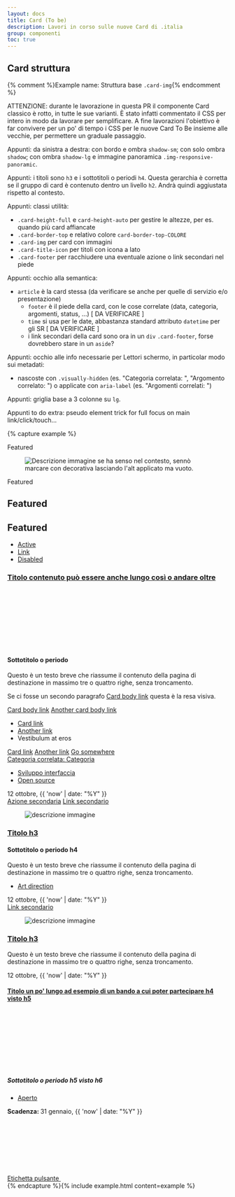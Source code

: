 ```yaml
---
layout: docs
title: Card (To be)
description: Lavori in corso sulle nuove Card di .italia
group: componenti
toc: true
---
```


## Card struttura

{% comment %}Example name: Struttura base `.card-img`{% endcomment %}

ATTENZIONE: durante le lavorazione in questa PR il componente Card classico è rotto, in tutte le sue varianti. È stato infatti commentato il CSS per intero in modo da lavorare per semplificare. A fine lavorazioni l'obiettivo è far convivere per un po' di tempo i CSS per le nuove Card To Be insieme alle vecchie, per permettere un graduale passaggio. 

Appunti: da sinistra a destra: con bordo e ombra `shadow-sm`; con solo ombra `shadow`; con ombra `shadow-lg` e immagine panoramica `.img-responsive-panoramic`. 

Appunti: i titoli sono `h3` e i sottotitoli o periodi `h4`. Questa gerarchia è corretta se il gruppo di card è contenuto dentro un livello `h2`. Andrà quindi aggiustata rispetto al contesto.

Appunti: classi utilità: 
- `.card-height-full` e `card-height-auto` per gestire le altezze, per es. quando più card affiancate
- `.card-border-top` e relativo colore `card-border-top-COLORE`
- `.card-img` per card con immagini
- `.card-title-icon` per titoli con icona a lato
- `.card-footer` per racchiudere una eventuale azione o link secondari nel piede 

Appunti: occhio alla semantica: 
- `article` è la card stessa (da verificare se anche per quelle di servizio e/o presentazione) 
  - `footer` è il piede della card, con le cose correlate (data, categoria, argomenti, status, ...) [ DA VERIFICARE ]
  - `time` si usa per le date, abbastanza standard attributo `datetime` per gli SR [ DA VERIFICARE ]
  - i link secondari della card sono ora in un `div` `.card-footer`, forse dovrebbero stare in un `aside`?

Appunti: occhio alle info necessarie per Lettori schermo, in particolar modo sui metadati: 
- nascoste con `.visually-hidden` (es. "Categoria correlata: ", "Argomento correlato: ") o applicate con `aria-label` (es. "Argomenti correlati: ")

Appunti: griglia base a 3 colonne su `lg`.

Appunti to do extra: pseudo element trick for full focus on main link/click/touch... 

{% capture example %}

<div class="row card-to-be">
  <div class="col-12 col-md-6 mb-3 mb-md-4 col-lg-4">
    <!--start card-->
    <article class="card card-img card-height-full card-border-top card-border-top-test rounded shadow-sm border">
      <div class="card-header">
        Featured
      </div>
      <div class="img-responsive-wrapper">
        <div class="img-responsive Zimg-responsive-panoramic">
          <figure class="img-wrapper">
            <img src="https://placehold.co/357x190/0066cc/FFFFFF/?text=IMMAGINE%20DI%20ESEMPIO" title="titolo immagine" alt="Descrizione immagine se ha senso nel contesto, sennò marcare con decorativa lasciando l'alt applicato ma vuoto.">
          </figure>
        </div>
      </div>
      <div class="card-header">
        Featured
      </div>
      <h2 class="card-header h6">
        Featured
      </h2>
      <h2 class="card-header">
        Featured
      </h2>
      <div class="card-header border-bottom-0">
      <ul class="nav nav-tabs nav-tabs-cards card-header-tabs">
        <li class="nav-item">
          <a class="nav-link active" href="#">Active</a>
        </li>
        <li class="nav-item">
          <a class="nav-link" href="#">Link</a>
        </li>
        <li class="nav-item">
          <a class="nav-link disabled" href="#">Disabled</a>
        </li>
      </ul>
      </div>
      <div class="card-body">
        <h3 class="card-title card-title-icon h3 no_toc">
          <a href="#">Titolo contenuto può essere anche lungo così o andare oltre</a>
          <div><svg class="icon icon-primary" aria-hidden="true"><use href="{{ site.baseurl }}/dist/svg/sprites.svg#it-file"></use></svg></div>
        </h3>
        <h4 class="card-subtitle h4 no_toc">Sottotitolo o periodo</h4>
        <p class="card-text">Questo è un testo breve che riassume il contenuto della pagina di destinazione in massimo tre o quattro righe, senza troncamento.</p>
        <p class="card-text">Se ci fosse un secondo paragrafo <a href="#" class="card-link">Card body link</a> questa è la resa visiva.</p>
        <a href="#" class="card-link">Card body link</a>
        <a href="#" class="card-link">Another card body link</a>
        </div>
        <ul class="list-group list-group-flush">
          <li class="list-group-item"><a href="#" class="card-link">Card link</a></li>
          <li class="list-group-item"><a href="#" class="card-link">Another link</a></li>
          <li class="list-group-item">Vestibulum at eros</li>
        </ul>
        <div class="card-body">
          <a href="#" class="card-link">Card link</a>
          <a href="#" class="card-link">Another link</a>
          <a href="#" class="btn btn-primary">Go somewhere</a>
        <footer>
          <div class="card-related">
            <a href="#" class="card-category card-link"><span class="visually-hidden">Categoria correlata: </span>Categoria</a>
            <ul class="card-chips chips-list" aria-label="Argomenti correlati: ">
              <li class="list-item"><a class="chip chip-simple chip-sm" href="#">
                <span class="chip-label">Sviluppo interfaccia</span>
              </a></li>
              <li class="list-item"><a class="chip chip-simple chip-sm" href="#">
                <span class="chip-label">Open source</span>
              </a></li>
            </ul>
          </div>
          <time class="card-date" datetime="10/12/{{ 'now' | date: "%Y" }}">12 ottobre, {{ 'now' | date: "%Y" }}</time>
        </footer>
      </div>
      <div class="card-footer">
        <a href="#" class="btn btn-outline-primary">Azione secondaria</a>
        <a href="#" class="card-link">Link secondario</a>
      </div>
    </article>
    <!--end card-->
  </div>
  <div class="col-12 col-md-6 mb-3 mb-md-4 col-lg-4">
    <!--start card-->
    <article class="card card-img card-height-full rounded shadow">
      <div class="img-responsive-wrapper">
        <div class="img-responsive Zimg-responsive-panoramic">
          <figure class="img-wrapper">
            <img src="https://placehold.co/357x190/0066cc/FFFFFF/?text=IMMAGINE%20DI%20ESEMPIO" title="titolo immagine" alt="descrizione immagine">
          </figure>
        </div>
      </div>
      <div class="card-body">
        <h3 class="card-title h3 no_toc">
          <a href="#">Titolo h3</a>
        </h3>
        <h4 class="card-subtitle h4 no_toc">Sottotitolo o periodo h4</h4>
        <p class="card-text">Questo è un testo breve che riassume il contenuto della pagina di destinazione in massimo tre o quattro righe, senza troncamento.</p>
        <footer>
          <div class="card-related">
            <ul class="card-chips chips-list" aria-label="Argomenti correlati: ">
              <li class="list-item"><a class="chip chip-simple chip-sm" href="#">
                <span class="chip-label">Art direction</span>
              </a></li>
            </ul>
          </div>
          <time class="card-date" datetime="10/12/{{ 'now' | date: "%Y" }}">12 ottobre, {{ 'now' | date: "%Y" }}</time>
        </footer>
      </div>
      <div class="card-footer">
        <a href="#" class="card-link">Link secondario</a>
      </div>
    </article>
    <!--end card-->
  </div>
  <div class="col-12 col-md-6 mb-3 mb-md-4 col-lg-4">
    <!--start card-->
    <article class="card card-img rounded shadow-lg mb-3">
      <div class="img-responsive-wrapper">
        <div class="img-responsive img-responsive-panoramic">
          <figure class="img-wrapper">
            <img src="https://placehold.co/357x190/0066cc/FFFFFF/?text=IMMAGINE%20DI%20ESEMPIO" title="titolo immagine" alt="descrizione immagine">
          </figure>
        </div>
      </div>
      <div class="card-body">
        <h3 class="card-title h3 no_toc">
          <a href="#">Titolo h3</a>
        </h3>
        <p class="card-text">Questo è un testo breve che riassume il contenuto della pagina di destinazione in massimo tre o quattro righe, senza troncamento.</p>
        <footer>
          <time class="card-date" datetime="10/12/{{ 'now' | date: "%Y" }}">12 ottobre, {{ 'now' | date: "%Y" }}</time>
        </footer>
      </div>
    </article>
    <!--end card-->
    <!--start card-->
    <article class="card rounded shadow-sm border">
      <div class="card-body">
        <h4 class="card-title card-title-icon h5 no_toc">
          <a href="#">Titolo un po' lungo ad esempio di un bando a cui poter partecipare h4 visto h5</a>
          <div><svg class="icon icon-primary" aria-hidden="true"><use href="{{ site.baseurl }}/dist/svg/sprites.svg#it-file"></use></svg></div>
        </h4>
        <h5 class="card-subtitle h6 no_toc">Sottotitolo o periodo h5 visto h6</h5>
        <footer>
          <div class="card-related">
            <ul class="card-chips chips-list" aria-label="Stato della lavorazione: ">
              <li class="list-item"><a class="chip chip-simple chip-sm chip-success" href="#">
                <span class="chip-label">Aperto</span>
              </a></li>
            </ul>
          </div>
          <span class="card-date text-warning"><strong>Scadenza: </strong><time class="card-date text-warning" datetime="10/12/{{ 'now' | date: "%Y" }}">31 gennaio, {{ 'now' | date: "%Y" }}</time></span>
        </footer>
      </div>
      <div class="card-footer">
        <a href="#" class="btn btn-outline-primary btn-xs btn-icon Zd-md-block">
          <span>Etichetta pulsante</span>
          <svg class="icon icon-primary ms-2"><use href="/dist/svg/sprites.svg#it-arrow-right"></use></svg>
        </a>
      </div>
    </article>
    <!--end card-->
  </div>
</div>
{% endcapture %}{% include example.html content=example %}
